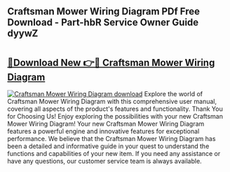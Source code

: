 ## Craftsman Mower Wiring Diagram PDf Free Download - Part-hbR Service Owner Guide dyywZ

# <h2><a href="http://dfhuhte.blite.top/?on=Craftsman+Mower+Wiring+Diagram">🔗Download New 👉🔴 Craftsman Mower Wiring Diagram</a></h2>

[![Craftsman Mower Wiring Diagram download](https://i.imgur.com/lujVjoI.png)](http://dfhuhte.blite.top/?on=Craftsman+Mower+Wiring+Diagram)
Explore the world of Craftsman Mower Wiring Diagram with this comprehensive user manual, covering all aspects of the product's features and functionality. Thank You for Choosing Us! Enjoy exploring the possibilities with your new Craftsman Mower Wiring Diagram! Your new Craftsman Mower Wiring Diagram features a powerful engine and innovative features for exceptional performance. We believe that the Craftsman Mower Wiring Diagram has been a detailed and informative guide in your quest to understand the functions and capabilities of your new item. If you need any assistance or have any questions, our customer service team is always available.
